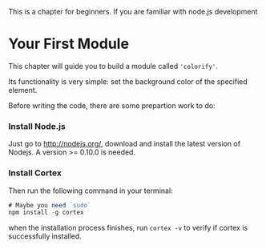 This is a chapter for beginners. If you are familiar with node.js development

# Your First Module

This chapter will guide you to build a module called `'colorify'`.

Its functionality is very simple: set the background color of the specified element.

Before writing the code, there are some prepartion work to do:

### Install Node.js

Just go to http://nodejs.org/, download and install the latest version of Nodejs. A version >= 0.10.0 is needed.

### Install Cortex

Then run the following command in your terminal:

```js
# Maybe you need `sudo`
npm install -g cortex
```

when the installation process finishes, run `cortex -v` to verify if cortex is successfully installed.


